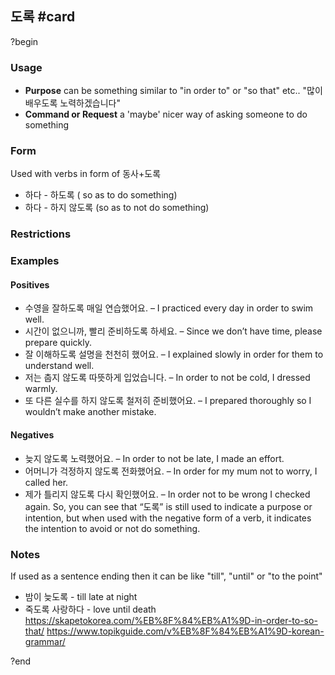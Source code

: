 ## 도록 #card
?begin
### Usage
* **Purpose** can be something similar to "in order to" or "so that" etc.. "많이 배우도록 노력하겠습니다"
*  **Command or Request** a 'maybe' nicer way of asking someone to do something
### Form
Used with verbs in form of 동사+도록
* 하다 - 하도록 ( so as to do something)
* 하다 - 하지 않도록 (so as to not do something)
### Restrictions
### Examples
#### Positives
- 수영을 잘하도록 매일 연습했어요. – I practiced every day in order to swim well.
- 시간이 없으니까, 빨리 준비하도록 하세요. – Since we don’t have time, please prepare quickly.
- 잘 이해하도록 설명을 천천히 했어요. – I explained slowly in order for them to understand well.
- 저는 춥지 않도록 따뜻하게 입었습니다. – In order to not be cold, I dressed warmly.
- 또 다른 실수를 하지 않도록 철저히 준비했어요. – I prepared thoroughly so I wouldn’t make another mistake.
#### Negatives
- 늦지 않도록 노력했어요. – In order to not be late, I made an effort.
- 어머니가 걱정하지 않도록 전화했어요. – In order for my mum not to worry, I called her.
- 제가 틀리지 않도록 다시 확인했어요. – In order not to be wrong I checked again.
So, you can see that “도록” is still used to indicate a purpose or intention, but when used with the negative form of a verb, it indicates the intention to avoid or not do something.
### Notes
If used as a sentence ending then it can be like "till", "until" or "to the point"
* 밤이 늦도록 - till late at night
* 죽도록 사랑하다 - love until death
https://skapetokorea.com/%EB%8F%84%EB%A1%9D-in-order-to-so-that/
https://www.topikguide.com/v%EB%8F%84%EB%A1%9D-korean-grammar/
<!--SR:!2025-06-08,1,230-->
?end

